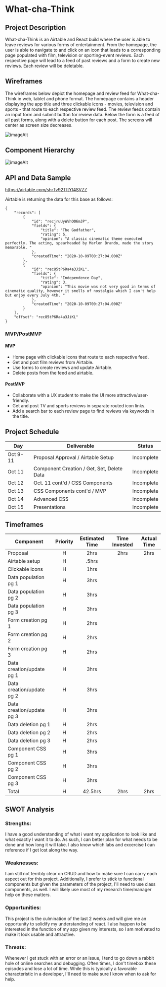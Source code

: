 # What-cha-Think

## Project Description

What-cha-Think is an Airtable and React build where the user is able to leave reviews for various forms of entertainment. From the homepage, the user is able to navigate to and click on an icon that leads to a corresponding page populated with film, television or sporting-event reviews. Each respective page will lead to a feed of past reviews and a form to create new reviews. Each review will be deletable.

## Wireframes

The wireframes below depict the homepage and review feed for What-cha-Think in web, tablet and phone format. The homepage contains a header displaying the app title and three clickable icons - movies, television and sports - that route to each respective review feed. The review feeds contain an input form and submit button for review data. Below the form is a feed of all past forms, along with a delete button for each post. The screens will center as screen size decreases.

![imageAlt](https://i.imgur.com/IX2UVl9.png)

## Component Hierarchy

![imageAlt](https://i.imgur.com/dBAvsEH.png)

## API and Data Sample

https://airtable.com/shrTv92TftYf4SVZZ

Airtable is returning the data for this base as follows:

```
{
    "records": [
        {
            "id": "recjruUyWVhOO6mJP",
            "fields": {
                "title": "The Godfather",
                "rating": 5,
                "opinion": "A classic cinematic theme executed perfectly. The acting, spearheaded by Marlon Brando, made the story memorable. "
            },
            "createdTime": "2020-10-09T00:27:04.000Z"
        },
        {
            "id": "rec85tP6Ra4a3JiKL",
            "fields": {
                "title": "Independence Day",
                "rating": 3,
                "opinion": "This movie was not very good in terms of cinematic quality, however it smells of nostalgia which I can't help but enjoy every July 4th. "
            },
            "createdTime": "2020-10-09T00:27:04.000Z"
        }
    ],
    "offset": "rec85tP6Ra4a3JiKL"
}

```

### MVP/PostMVP

#### MVP

- Home page with clickable icons that route to each respective feed.
- Get and post film reviews from Airtable.
- Use forms to create reviews and update Airtable.
- Delete posts from the feed and airtable.

#### PostMVP

- Collaborate with a UX student to make the UI more attractive/user-friendly.
- Get and post TV and sports reviews in separate routed icon links.
- Add a search bar to each review page to find reviews via keywords in the title.

## Project Schedule

| Day      | Deliverable                                | Status     |
| -------- | ------------------------------------------ | ---------- |
| Oct 9-11 | Proposal Approval / Airtable Setup         | Incomplete |
| Oct 11   | Component Creation / Get, Set, Delete Data | Incomplete |
| Oct 12   | Oct. 11 cont'd / CSS Components            | Incomplete |
| Oct 13   | CSS Components cont'd / MVP                | Incomplete |
| Oct 14   | Advanced CSS                               | Incomplete |
| Oct 15   | Presentations                              | Incomplete |

## Timeframes

| Component                 | Priority | Estimated Time | Time Invested | Actual Time |
| ------------------------- | :------: | :------------: | :-----------: | :---------: |
| Proposal                  |    H     |      2hrs      |     2hrs      |    2hrs     |
| Airtable setup            |    H     |     .5hrs      |               |             |
| Clickable icons           |    H     |      1hrs      |               |             |
| Data population pg 1      |    H     |      3hrs      |               |             |
| Data population pg 2      |    H     |      3hrs      |               |             |
| Data population pg 3      |    H     |      3hrs      |               |             |
| Form creation pg 1        |    H     |      2hrs      |               |             |
| Form creation pg 2        |    H     |      2hrs      |               |             |
| Form creation pg 3        |    H     |      2hrs      |               |             |
| Data creation/update pg 1 |    H     |      3hrs      |               |             |
| Data creation/update pg 2 |    H     |      3hrs      |               |             |
| Data creation/update pg 3 |    H     |      3hrs      |               |             |
| Data deletion pg 1        |    H     |      2hrs      |               |             |
| Data deletion pg 2        |    H     |      2hrs      |               |             |
| Data deletion pg 3        |    H     |      2hrs      |               |             |
| Component CSS pg 1        |    H     |      3hrs      |               |             |
| Component CSS pg 2        |    H     |      3hrs      |               |             |
| Component CSS pg 3        |    H     |      3hrs      |               |             |
| Total                     |    H     |    42.5hrs     |     2hrs      |    2hrs     |

## SWOT Analysis

### Strengths:

I have a good understanding of what i want my application to look like and what exactly I want it to do. As such, I can better plan for what needs to be done and how long it will take. I also know which labs and excercise I can reference if I get lost along the way.

### Weaknesses:

I am still not terribly clear on CRUD and how to make sure I can carry each aspect out for this project. Additionally, I prefer to stick to functional components but given the parameters of the project, I'll need to use class components, as well. I will likely use most of my research time/manager help on these matters.

### Opportunities:

This project is the culmination of the last 2 weeks and will give me an opportunity to solidify my understanding of react. I also happen to be interested in the function of my app given my interests, so I am motivated to make it look usable and attractive.

### Threats:

Whenever I get stuck with an error or an issue, I tend to go down a rabbit hole of online searches and debugging. Often times, I don't timebox these episodes and lose a lot of time. While this is typically a favorable characteristic in a developer, I'll need to make sure I know when to ask for help.
